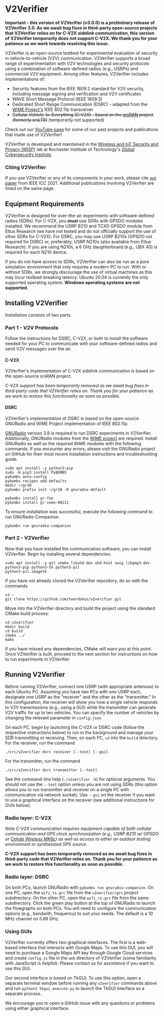 # V2Verifier

****Important** - this version of V2Verifier (v3.0.0) is a _preliminary_ release of V2Verifier 3.0. 
As we await bug fixes in third-party open-source projects that V2Verifier relies on
for C-V2X sidelink communication, **this version of V2Verifier temporarily does 
not support C-V2X**. We thank you for your patience as we work towards resolving this
issue.**

V2Verifer is an open-source testbed for experimental evaluation of security in
vehicle-to-vehicle (V2V) communication. V2Verifier supports a broad range of 
experimentation with V2V technologies and security protocols using a 
combination of software-defined radios (e.g., USRPs) and commercial V2V
equipment. Among other features, V2Verifier includes implementations of:
- Security features from the IEEE 1609.2 standard for V2V security, including
message signing and verification and V2V certificates
- WAVE Short Message Protocol (IEEE 1609.3)
- Dedicated Short Range Communication (DSRC) - adapted from 
the [WiME Project's](http://dx.doi.org/10.1109/TMC.2017.2751474)
IEEE 802.11p transceiver
- ~~Cellular Vehicle-to-Everything (C-V2X) - based on the 
[srsRAN](https://github.com/srsRAN/srsRAN) project (formerly
srsLTE)~~ (temporarily not supported)

Check out our 
[YouTube page](https://www.youtube.com/channel/UC5lY5D4KYgfKu3FXtfjHP7A)
for some of our past projects and publications that made use of V2Verifier!

V2Verifier is developed and maintained in the [Wireless and IoT Security 
and Privacy (WISP)](https://www.rit.edu/wisplab/) lab at Rochester Institute
of Technology's [Global Cybersecurity Institute](
https://rit.edu/cybersecurity).

### Citing V2Verifier
If you use V2Verifier or any of its components in your work, please cite 
[our paper](https://github.com/twardokus/v2verifier/wiki/Publications) from 
IEEE ICC 2021. Additional publications involving V2Verifier are listed on the 
same page.

## Equipment Requirements
V2Verifier is designed for over-the-air experiments with software-defined radios 
(SDRs).
For C-V2X, you _**must**_ use SDRs with GPSDO modules installed. We recommend
the USRP B210 and TCXO GPSDO module from Ettus Research (we have not tested and 
do not officially support the use of other SDRs for C-V2X).
For DSRC, you may use USRP B210s (GPSDO not required for DSRC) or, preferably, 
USRP N210s (also available from Ettus Research). If you are using N210s, a 6 GHz 
daughterboard (e.g., UBX 40) is required for each N210 device.

If you do not have access to SDRs, V2Verifier can also be run as a pure 
simulation environment that only requires a modern PC to run. With or without
SDRs, we strongly discourage the use of virtual machines as this may incur 
testbed-breaking latency. Ubuntu 20.04 is currently the only supported
operating system. **Windows operating systems are not supported.**

## Installing V2Verifier

Installation consists of two parts.

### Part 1 - V2V Protocols
Follow the instructions for DSRC, C-V2X, or both to install the software needed
for your PC to communicate with your software-defined radios and send V2V
messages over the air.

#### C-V2X

V2Verifier's implementation of C-V2X sidelink communication is based on the
open-source srsRAN project.

_C-V2X support has been temporarily removed as we await bug fixes in third-party code
that V2Verifier relies on. Thank you for your patience as we work to restore this
functionality as soon as possible._

#### DSRC

V2Verifier's implementation of DSRC is based on the open-source GNURadio 
and WiME Project implementation of IEEE 802.11p.

[GNURadio](https://github.com/gnuradio/gnuradio) version 3.8 is required to run
DSRC experiments in V2Verifier. Additionally, GNURadio modules from the 
[WiME project](https://www.wime-project.net/) are required. Install GNURadio
as well as the required WiME modules with the following commands. If you
encounter any errors, please visit the GNURadio project on GitHub for their most recent
installation instructions and troubleshooting guide.

    sudo apt install -y python3-pip
    sudo -H pip3 install PyBOMBS
    pybombs auto-config
    pybombs recipes add-defaults
    mkdir ~/gr38
    pybombs prefix init ~/gr38 -R gnuradio-default
   
    pybombs install gr-foo
    pybombs install gr-ieee-80211

To ensure installation was successful, execute the following command to 
run GNURadio Companion.

    pybombs run gnuradio-companion

### Part 2 - V2Verifier

Now that you have installed the communication software, you can install V2Verifier. 
Begin by installing several dependencies:

	sudo apt install -y git cmake libuhd-dev uhd-host swig libgmp3-dev python3-pip python3-tk python3-pil 
	python3-pil.imagetk 

If you have not already cloned the V2Verifier repository, do so with the commands

    cd ~
    git clone https://github.com/twardokus/v2verifier.git

Move into the V2Verifier directory and build the project using the standard CMake
build process:

    cd v2verifier
    mkdir build
    cd build
    cmake ../
    make

If you have missed any dependencies, CMake will warn you at this point.
Once V2Verifier is built, proceed to the next section for instructions on how to
run experiments in V2Verifier.

## Running V2Verifier

Before running V2Verifier, connect one USRP (with appropriate antennas) to each Ubuntu PC.
Assuming you have two PCs with one USRP each, designate one USRP as the "receiver" and the other
as the "transmitter." In this configuration, the receiver will show you how a single vehicle 
responds to V2V transmissions (e.g., using a GUI) while the transmitter can generate V2V
traffic for up to ten vehicles. You can specify the number of vehicles by changing the relevant
parameter in `config.json`.

On each PC, begin by launching the C-V2X or DSRC code (follow 
the respective instructions below) to run in the background and manage your SDR transmitting
or receiving. Then, on each PC, `cd` into the `build` directory. For the receiver, run the command

    ./src/v2verifier dsrc receiver [--test] [--gui]

For the transmitter, run the command

    ./src/v2verifier dsrc transmitter [--test]

See the command-line help (`./v2verifier -h`) for optional arguments. You should not use the `--test`
option unless you are not using SDRs (this option allows you to run transmitter and receiver on a 
single PC with communication via network socket). Use `--gui` on the receiver if you want to use 
a graphical interface on the receiver (see additional instructions for GUIs below).

### Radio layer: C-V2X
*Note C-V2X communication requires equipment capable of both cellular
communication and GPS clock synchronization (e.g., USRP B210 w/ GPSDO or
[Cohda Wireless MK6c](https://cohdawireless.com/solutions/hardware/mk6c-evk/)) as well as access to either an outdoor
testing environment or synthesized GPS source.*

**C-V2X support has been temporarily removed as we await bug fixes in third-party code
that V2Verifier relies on. Thank you for your patience as we work to restore this
functionality as soon as possible.**


### Radio layer: DSRC

On both PCs, launch GNURadio with `pybombs run gnuradio-companion`. 
On one PC, open the `wifi_tx.grc` file from the `v2verifier/grc` project subdirectory. On the other PC, open 
the `wifi_rx.grc` file from the same subdirectory. Click the green play button at the top of GNURadio to launch the 
flowgraphs on both PCs. You will need to configure the communication options (e.g., bandwith, frequency) to suit your 
needs. The default is a 10 MHz channel on 5.89 GHz.

### Using GUIs
V2Verifier currently offers two graphical 
interfaces. The first is a web-based interface that interacts with Google Maps. 
To use this GUI, you will need to purchase a Google Maps API key through Google 
Cloud services and create `config.js` file in the `web` directory of V2Verifier
(some familiarity with JavaScript is helpful). Please contact us for assistance 
if you want to use this GUI.

Our second interface is based on
TkGUI. To use this option, open a separate terminal window before running any 
`v2verifier` commands above and run `python3 tkgui_execute.py` to launch the 
TkGUI interface as a separate process. 

We encourage you to open a GitHub issue
with any questions or problems using either graphical interface.